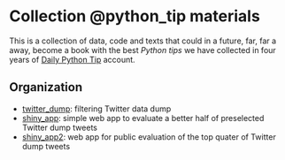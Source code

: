 # Collection @python_tip materials

This is a collection of data, code and texts that could in a future, far, far a away, become a book with the best *Python tips* we have collected in four years of [Daily Python Tip](https://twitter.com/python_tip) account.

## Organization

* [twitter_dump](twitter_dump/): filtering Twitter data dump
* [shiny_app](shiny_app/): simple web app to evaluate a better half of preselected Twitter dump tweets
* [shiny_app2](shiny_app2/): web app for public evaluation of the top quater of Twitter dump tweets

